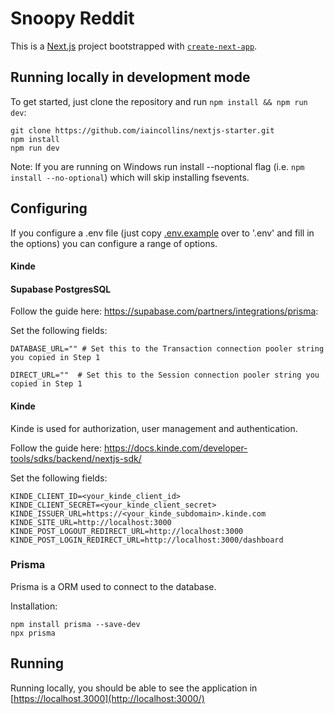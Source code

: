 # Snoopy Reddit 

This is a [Next.js](https://nextjs.org/) project bootstrapped with [`create-next-app`](https://github.com/vercel/next.js/tree/canary/packages/create-next-app).

## Running locally in development mode

To get started, just clone the repository and run `npm install && npm run dev`:

    git clone https://github.com/iaincollins/nextjs-starter.git
    npm install
    npm run dev

Note: If you are running on Windows run install --noptional flag (i.e. `npm install --no-optional`) which will skip installing fsevents.

## Configuring

If you configure a .env file (just copy [.env.example](https://github.com/iaincollins/nextjs-starter/blob/master/.env.example) over to '.env' and fill in the options) you can configure a range of options.

#### Kinde


#### Supabase PostgresSQL
Follow the guide here: https://supabase.com/partners/integrations/prisma:

Set the following fields:

`DATABASE_URL="" # Set this to the Transaction connection pooler string you copied in Step 1`

`DIRECT_URL=""  # Set this to the Session connection pooler string you copied in Step 1`

#### Kinde 
Kinde is used for authorization, user management and authentication.

Follow the guide here: https://docs.kinde.com/developer-tools/sdks/backend/nextjs-sdk/

Set the following fields:

```
KINDE_CLIENT_ID=<your_kinde_client_id>
KINDE_CLIENT_SECRET=<your_kinde_client_secret>
KINDE_ISSUER_URL=https://<your_kinde_subdomain>.kinde.com
KINDE_SITE_URL=http://localhost:3000
KINDE_POST_LOGOUT_REDIRECT_URL=http://localhost:3000
KINDE_POST_LOGIN_REDIRECT_URL=http://localhost:3000/dashboard
```

### Prisma

Prisma is a ORM used to connect to the database.

Installation:
```
npm install prisma --save-dev
npx prisma
```

## Running

Running locally, you should be able to see the application in [https://localhost.3000](http://localhost:3000/)
